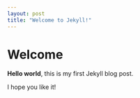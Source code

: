 ```yaml
---
layout: post
title: "Welcome to Jekyll!"
---
```


# Welcome

**Hello world**, this is my first Jekyll blog post.

I hope you like it!
